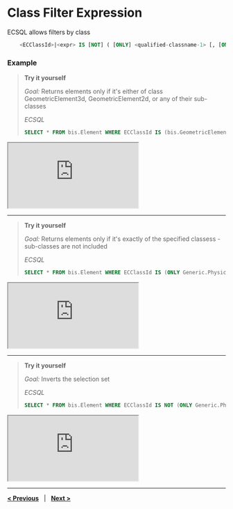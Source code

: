 # Class Filter Expression

ECSQL allows filters by class

```sql
    <ECClassId>|<expr> IS [NOT] ( [ONLY] <qualified-classname-1> [, [ONLY] <qualified-classname-2>, ...])
```

### Example

> **Try it yourself**
>
> _Goal:_ Returns elements only if it's either of class GeometricElement3d, GeometricElement2d, or any of their sub-classes
>
> _ECSQL_
>
> ```sql
> SELECT * FROM bis.Element WHERE ECClassId IS (bis.GeometricElement3d, bis.GeometricElement2d
> ```

<iframe class="embedded-console" src="https://imodelconsole.bentley.com/?embedded=true&nosignin=true&imodel=House Sample Bak&query=SELECT * FROM bis.Element WHERE ECClassId IS (bis.GeometricElement3d, bis.GeometricElement2d)"></iframe>

---

> **Try it yourself**
>
> _Goal:_ Returns elements only if it's exactly of the specified classess - sub-classes are not included
>
> _ECSQL_
>
> ```sql
> SELECT * FROM bis.Element WHERE ECClassId IS (ONLY Generic.PhysicalObject, ONLY BisCore.LightLocation)
> ```

<iframe class="embedded-console" src="https://imodelconsole.bentley.com/?embedded=true&nosignin=true&imodel=House Sample Bak&query=SELECT * FROM bis.Element WHERE ECClassId IS (ONLY Generic.PhysicalObject, ONLY BisCore.LightLocation)"></iframe>

---

> **Try it yourself**
>
> _Goal:_ Inverts the selection set
>
> _ECSQL_
>
> ```sql
> SELECT * FROM bis.Element WHERE ECClassId IS NOT (ONLY Generic.PhysicalObject, ONLY BisCore.LightLocation)
> ```

<iframe class="embedded-console" src="https://imodelconsole.bentley.com/?embedded=true&nosignin=true&imodel=HouseSample&query=SELECT * FROM bis.Element WHERE ECClassId IS NOT (ONLY Generic.PhysicalObject, ONLY Biscore.LightLocation)"></iframe>

---

[**< Previous**](./ChangeSummaryQueries.md) &nbsp; | &nbsp; [**Next >**](./ConditionalExpr.md)

